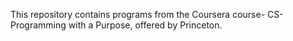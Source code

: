 This repository contains programs from the Coursera course- CS-Programming with a Purpose, offered by Princeton.
